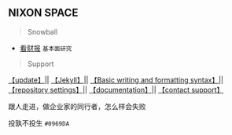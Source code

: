 ## NIXON SPACE

> Snowball

- [看财报](https://www.kancaibao.com/index.asp)  `基本面研究`

> Support

[【update】](https://github.com/3237/3237.github.io/edit/main/README.md)|| [【Jekyll】](https://jekyllrb.com/)|| [【Basic writing and formatting syntax】](https://docs.github.com/en/github/writing-on-github/getting-started-with-writing-and-formatting-on-github/basic-writing-and-formatting-syntax)|| [【repository settings】](https://github.com/3237/3237.github.io/settings/pages)|| [【documentation】](https://docs.github.com/categories/github-pages-basics/)|| [【contact support】](https://support.github.com/contact) 

跟人走进，做企业家的同行者，怎么样会失败
 
投孰不投生 `#0969DA`
